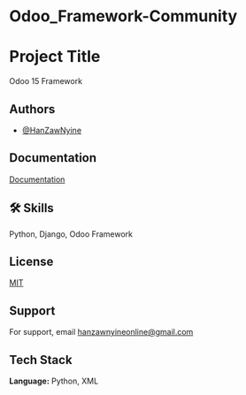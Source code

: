 # Odoo_Framework-Community

# Project Title

Odoo 15 Framework


## Authors

- [@HanZawNyine](https://github.com/HanZawNyine)


## Documentation

[Documentation](https://www.odoo.com/)


## 🛠 Skills
Python, Django, Odoo Framework


## License

[MIT](https://choosealicense.com/licenses/mit/)


## Support

For support, email hanzawnyineonline@gmail.com


## Tech Stack

**Language:** Python, XML
